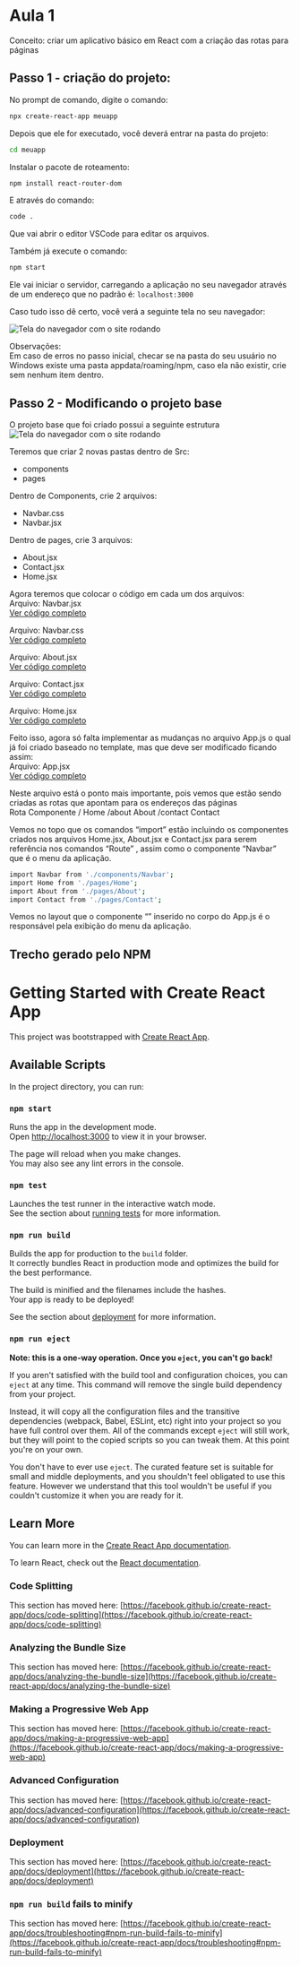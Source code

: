 # Aula 1
Conceito: criar um aplicativo básico em React com a criação das rotas para páginas

## Passo 1 - criação do projeto:
No prompt de comando, digite o comando:

```bash
npx create-react-app meuapp
```

Depois que ele for executado, você deverá entrar na pasta do projeto:

```bash
cd meuapp
```

Instalar o pacote de roteamento:

```bash
npm install react-router-dom
```

E através do comando:

```bash
code .
```

Que vai abrir o editor VSCode para editar os arquivos.

Também já execute o comando:

```bash
npm start
```

Ele vai iniciar o servidor, carregando a aplicação no seu navegador através de um endereço que no padrão é: `localhost:3000`

Caso tudo isso dê certo, você verá a seguinte tela no seu navegador:

![Tela do navegador com o site rodando](images/image01.png)

Observações:   
Em caso de erros no passo inicial, checar se na pasta do seu usuário no Windows existe uma pasta appdata/roaming/npm, caso ela não existir, crie sem nenhum item dentro.

## Passo 2 - Modificando o projeto base

O projeto base que foi criado possui a seguinte estrutura
![Tela do navegador com o site rodando](images/image02.png)

Teremos que criar 2 novas pastas dentro de Src:  
- components   
- pages   
   
Dentro de Components, crie 2 arquivos:   
- Navbar.css   
- Navbar.jsx   
   
Dentro de pages, crie 3 arquivos:   
- About.jsx   
- Contact.jsx   
- Home.jsx   

Agora teremos que colocar o código em cada um dos arquivos:  
Arquivo: Navbar.jsx   
[Ver código completo](./meu-app-router/src/components/Navbar.jsx)

Arquivo: Navbar.css   
[Ver código completo](./meu-app-router/src/components/Navbar.css)

Arquivo: About.jsx   
[Ver código completo](./meu-app-router/src/components/About.jsx)

Arquivo: Contact.jsx   
[Ver código completo](./meu-app-router/src/components/Contact.jsx)

Arquivo: Home.jsx   
[Ver código completo](./meu-app-router/src/components/Home.jsx)

Feito isso, agora só falta implementar as mudanças no arquivo App.js o qual já foi criado baseado no template, mas que deve ser modificado ficando assim:   
Arquivo: App.jsx   
[Ver código completo](./meu-app-router/src/App.jsx)


Neste arquivo está o ponto mais importante, pois vemos que estão sendo criadas as rotas que apontam para os endereços das páginas   
Rota	Componente
/	Home
/about	About
/contact	Contact

Vemos no topo que os comandos “import” estão incluindo os componentes criados nos arquivos Home.jsx, About.jsx e Contact.jsx para serem referência nos comandos “Route” , assim como o componente “Navbar” que é o menu da aplicação.
```bash
import Navbar from './components/Navbar';
import Home from './pages/Home';
import About from './pages/About';
import Contact from './pages/Contact';
```

Vemos no layout que o componente “<Navbar />” inserido no corpo do App.js é o responsável pela exibição do menu da aplicação.




## Trecho gerado pelo NPM

# Getting Started with Create React App

This project was bootstrapped with [Create React App](https://github.com/facebook/create-react-app).

## Available Scripts

In the project directory, you can run:

### `npm start`

Runs the app in the development mode.\
Open [http://localhost:3000](http://localhost:3000) to view it in your browser.

The page will reload when you make changes.\
You may also see any lint errors in the console.

### `npm test`

Launches the test runner in the interactive watch mode.\
See the section about [running tests](https://facebook.github.io/create-react-app/docs/running-tests) for more information.

### `npm run build`

Builds the app for production to the `build` folder.\
It correctly bundles React in production mode and optimizes the build for the best performance.

The build is minified and the filenames include the hashes.\
Your app is ready to be deployed!

See the section about [deployment](https://facebook.github.io/create-react-app/docs/deployment) for more information.

### `npm run eject`

**Note: this is a one-way operation. Once you `eject`, you can't go back!**

If you aren't satisfied with the build tool and configuration choices, you can `eject` at any time. This command will remove the single build dependency from your project.

Instead, it will copy all the configuration files and the transitive dependencies (webpack, Babel, ESLint, etc) right into your project so you have full control over them. All of the commands except `eject` will still work, but they will point to the copied scripts so you can tweak them. At this point you're on your own.

You don't have to ever use `eject`. The curated feature set is suitable for small and middle deployments, and you shouldn't feel obligated to use this feature. However we understand that this tool wouldn't be useful if you couldn't customize it when you are ready for it.

## Learn More

You can learn more in the [Create React App documentation](https://facebook.github.io/create-react-app/docs/getting-started).

To learn React, check out the [React documentation](https://reactjs.org/).

### Code Splitting

This section has moved here: [https://facebook.github.io/create-react-app/docs/code-splitting](https://facebook.github.io/create-react-app/docs/code-splitting)

### Analyzing the Bundle Size

This section has moved here: [https://facebook.github.io/create-react-app/docs/analyzing-the-bundle-size](https://facebook.github.io/create-react-app/docs/analyzing-the-bundle-size)

### Making a Progressive Web App

This section has moved here: [https://facebook.github.io/create-react-app/docs/making-a-progressive-web-app](https://facebook.github.io/create-react-app/docs/making-a-progressive-web-app)

### Advanced Configuration

This section has moved here: [https://facebook.github.io/create-react-app/docs/advanced-configuration](https://facebook.github.io/create-react-app/docs/advanced-configuration)

### Deployment

This section has moved here: [https://facebook.github.io/create-react-app/docs/deployment](https://facebook.github.io/create-react-app/docs/deployment)

### `npm run build` fails to minify

This section has moved here: [https://facebook.github.io/create-react-app/docs/troubleshooting#npm-run-build-fails-to-minify](https://facebook.github.io/create-react-app/docs/troubleshooting#npm-run-build-fails-to-minify)
